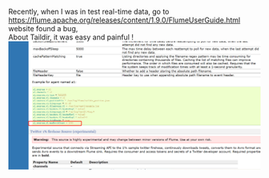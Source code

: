 Recently, when I was in test real-time data, go to https://flume.apache.org/releases/content/1.9.0/FlumeUserGuide.html website found a bug,  
About Taildir, it was easy and painful !
![ ](https://github.com/AutoRoboot/warehouse/blob/gh-pages/%E5%BE%AE%E4%BF%A1%E6%88%AA%E5%9B%BE_20220314222725.png)
